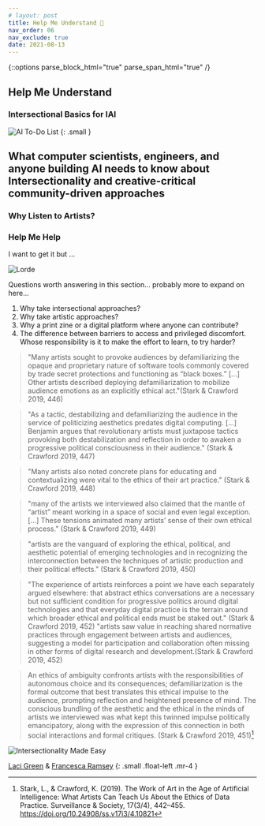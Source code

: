 ```yaml
---
# layout: post
title: Help Me Understand 🤩 
nav_order: 06
nav_exclude: true
date: 2021-08-13
---
```

{::options parse_block_html="true" parse_span_html="true" /}

<main class="zine">
<section class="zine-page page-1" markdown="1">

<!-- ## An Engineer's Guide to Intersectional AI -->
<!-- Engineers for Intersectionality -->
## Help Me Understand
### Intersectional Basics for IAI
<!-- how to make the code starter pack and the intersectionality starter pack like parallel kits, processing threads... learning the languages of code, learning the languages of intersectionality -->

![AI To-Do List](../assets/img/LC-AIToDoList.png)
{: .small }


</section>
<section class="zine-page page-2" markdown="1">

## What computer scientists, engineers, and anyone building AI needs to know about Intersectionality and creative-critical community-driven approaches 

### Why Listen to Artists? 
<!-- #### Arts, Social Science, & Humanities for Technologies in 8 Pages !? -->

<!-- What should this cover? -->

### Help Me Help

I want to get it but ...

![Lorde](../assets/img/AudreLordeSingleIssue.jpg)

<!-- ## Intersectionality Basics for Cuties of All Kinds -->

Questions worth answering in this section... probably more to expand on here...
  1. Why take intersectional approaches?
  2. Why take artistic approaches?
  3. Why a print zine or a digital platform where anyone can contribute?
  4. The difference between barriers to access and privileged discomfort. Whose responsibility is it to make the effort to learn, to try harder? 

>"Many artists sought to provoke audiences by defamiliarizing the opaque and proprietary nature of software tools commonly covered by trade secret protections and functioning as “black boxes.” [...] Other artists described deploying defamiliarization to mobilize audience emotions as an explicitly ethical act."(Stark & Crawford 2019, 446)

>"As a tactic, destabilizing and defamiliarizing the audience in the service of politicizing aesthetics predates digital computing. [...] Benjamin argues that revolutionary artists must juxtapose tactics provoking both destabilization and reflection in order to awaken a progressive political consciousness in their audience." (Stark & Crawford 2019, 447)

>"Many artists also noted concrete plans for educating and contextualizing were vital to the ethics of their art practice." (Stark & Crawford 2019, 448)

>"many of the artists we interviewed also claimed that the mantle of “artist” meant working in a space of social and even legal exception. [...] These tensions animated many artists’ sense of their own ethical process." (Stark & Crawford 2019, 449)

>"artists are the vanguard of exploring the ethical, political, and aesthetic potential of emerging technologies and in recognizing the interconnection between the techniques of artistic production and their political effects." (Stark & Crawford 2019, 450)

>"The experience of artists reinforces a point we have each separately argued elsewhere: that abstract ethics conversations are a necessary but not sufficient condition for progressive politics around digital technologies and that everyday digital practice is the terrain around which broader ethical and political ends must be staked out." (Stark & Crawford 2019, 452)
>"artists saw value in reaching shared normative practices through engagement between artists and audiences, suggesting a model for participation and collaboration often missing in other forms of digital research and development.(Stark & Crawford 2019, 452)

> An ethics of ambiguity confronts artists with the responsibilities of autonomous choice and its consequences; defamiliarization is the formal outcome that best translates this ethical impulse to the audience, prompting reflection and heightened presence of mind. The conscious bundling of the aesthetic and the ethical in the minds of artists we interviewed was what kept this twinned impulse politically emancipatory, along with the expression of this connection in both social interactions and formal critiques. (Stark & Crawford 2019, 451)[^Stark]


[^Stark]: Stark, L., & Crawford, K. (2019). The Work of Art in the Age of Artificial Intelligence: What Artists Can Teach Us About the Ethics of Data Practice. Surveillance & Society, 17(3/4), 442–455. https://doi.org/10.24908/ss.v17i3/4.10821

</section>

<section class="zine-page page-3" markdown="1">

<div class="small float-left mr-4">

![Intersectionality Made Easy](../assets/img/EasyIntersect.gif)

[Laci Green](https://twitter.com/gogreen18) & [Francesca Ramsey](https://twitter.com/chescaleigh)
{: .small .float-left .mr-4 }

</div>

</section>

<section class="zine-page page-4" markdown="1">
</section>

<section class="zine-page page-5" markdown="1">
</section>

<section class="zine-page page-6" markdown="1">
</section>

<section class="zine-page page-7" markdown="1">
</section>

<section class="zine-page page-8" markdown="1">
</section>
</main>

<!-- references -->
